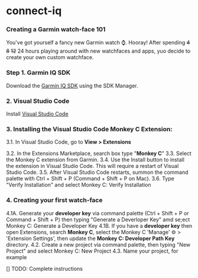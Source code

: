 # connect-iq

### Creating a Garmin watch-face 101

You've got yourself a fancy new Garmin watch ⌚.
Hooray!
After spending ~~4~~ ~~8~~ ~~12~~ 24 hours playing around with new watchfaces and apps, yuo decide to create your own custom watchface.

### Step 1. Garmin IQ SDK

Download the [Garmin IQ SDK](https://developer.garmin.com/connect-iq/sdk/) using the SDK Manager.

### 2. Visual Studio Code

Install [Visual Studio Code](https://code.visualstudio.com/Download)

### 3. Installing the Visual Studio Code Monkey C Extension:

3.1. In Visual Studio Code, go to
**View > Extensions**

3.2. In the Extensions Marketplace, search box type "**Monkey C**"
3.3. Select the Monkey C extension from Garmin.
3.4. Use the Install button to install the extension in Visual Studio Code. This will require a restart of Visual Studio Code.
3.5. After Visual Studio Code restarts, summon the command palette with Ctrl + Shift + P (Command + Shift + P on Mac).
3.6. Type "Verify Installation" and select Monkey C: Verify Installation

### 4. Creating your first watch-face

4.1A. Generate your **developer key** via command palette (Ctrl + Shift + P or Command + Shift + P) then typing "Generate a Deverloper Key" amd se;ect Monkey C: Generate a Developer Key
4.1B. If you have a **developer key** then open Extensions, search **Monkey C**, select the Monkey C 'Manage' :gear: > 'Extension Settings', then update the **Monkey C: Developer Path Key** directory.
4.2. Create a new project via command palette, then typing "New Project" and select Monkey C: New Project
4.3. Name your project, for example

[] TODO: Complete instructions
